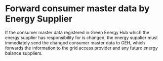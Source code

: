 # Forward consumer master data by Energy Supplier

If the consumer master data registered in Green Energy Hub which the energy supplier has responsibility for is changed, the energy supplier must immediately send the changed consumer master data to GEH, which forwards the information to the grid access provider and any future energy balance suppliers.
